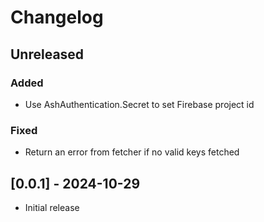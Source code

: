 # Changelog

## Unreleased

### Added

- Use AshAuthentication.Secret to set Firebase project id

### Fixed

- Return an error from fetcher if no valid keys fetched

## [0.0.1] - 2024-10-29

- Initial release
